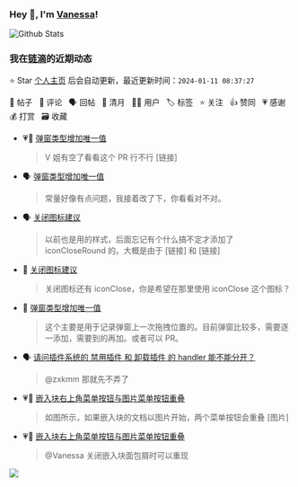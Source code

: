 ### Hey 👋, I'm [Vanessa](http://vanessa.b3log.org/)!

![Github Stats](https://github-readme-stats.vercel.app/api?username=Vanessa219&show_icons=true)

<!--events start -->

### 我在[链滴](https://ld246.com)的近期动态

⭐️ Star [个人主页](https://github.com/Vanessa219/Vanessa219) 后会自动更新，最近更新时间：`2024-01-11 08:37:27`

📝 帖子 &nbsp; 💬 评论 &nbsp; 🗣 回帖 &nbsp; 🌙 清月 &nbsp; 👨‍💻 用户 &nbsp; 🏷️ 标签 &nbsp; ⭐️ 关注 &nbsp; 👍 赞同 &nbsp; 💗 感谢 &nbsp; 💰 打赏 &nbsp; 🗃 收藏

* 💗💬 [弹窗类型增加唯一值](https://ld246.com/article/1704723984245/comment/1704881665474#comments)

  > V 姐有空了看看这个 PR 行不行 [链接]
* 🗣 [弹窗类型增加唯一值](https://ld246.com/article/1704723984245/comment/1704881665474#comments)

  > 常量好像有点问题，我接着改了下，你看看对不对。
* 🗣 [关闭图标建议](https://ld246.com/article/1704803145134/comment/1704809168375#comments)

  > 以前也是用的样式，后面忘记有个什么搞不定才添加了 iconCloseRound 的。大概是由于 [链接] 和 [链接]
* 💬 [关闭图标建议](https://ld246.com/article/1704803145134/comment/1704806779080#comments)

  > 关闭图标还有 iconClose，你是希望在那里使用 iconClose 这个图标？
* 💬 [弹窗类型增加唯一值](https://ld246.com/article/1704723984245/comment/1704768782970#comments)

  > 这个主要是用于记录弹窗上一次拖拽位置的。目前弹窗比较多，需要逐一添加，需要到的再加。或者可以 PR。
* 🗣 [请问插件系统的 禁用插件 和 卸载插件 的 handler 能不能分开？](https://ld246.com/article/1704457332239/comment/1704539934783#comments)

  > @zxkmm 那就先不弄了
* 💗📝 [嵌入块右上角菜单按钮与图片菜单按钮重叠](https://ld246.com/article/1704531087665)

  > 如图所示，如果嵌入块的文档以图片开始，两个菜单按钮会重叠 [图片]
* 💗💬 [嵌入块右上角菜单按钮与图片菜单按钮重叠](https://ld246.com/article/1704531087665/comment/1704531394741#comments)

  > @Vanessa 关闭嵌入块面包屑时可以重现


<!--events end -->

<a title="Hits" target="_blank" href="https://github.com/Vanessa219/Vanessa219"><img src="https://hits.b3log.org/Vanessa219/Vanessa219.svg"></a>
